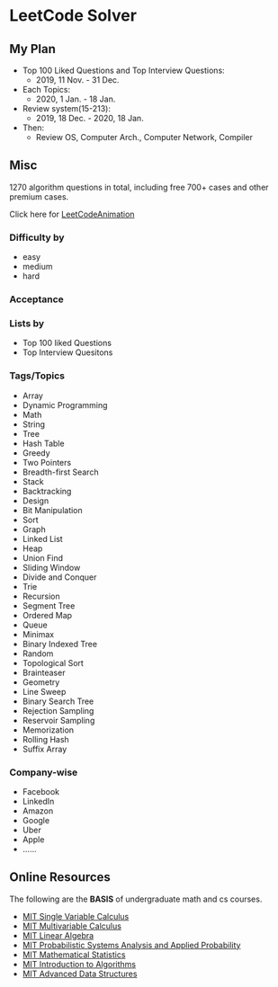 # LeetCode Solver

## My Plan
- Top 100 Liked Questions and Top Interview Questions: 
  - 2019, 11 Nov. - 31 Dec.
- Each Topics: 
  - 2020, 1 Jan. - 18 Jan.
- Review system(15-213): 
  - 2019, 18 Dec. - 2020, 18 Jan.
- Then:
  - Review OS, Computer Arch., Computer Network, Compiler

## Misc
1270 algorithm questions in total, including free 700+ cases and other premium cases.

Click here for [LeetCodeAnimation](https://github.com/MisterBooo/LeetCodeAnimation)

### Difficulty by
- easy
- medium
- hard

### Acceptance

### Lists by
  - Top 100 liked Questions
  - Top Interview Quesitons

### Tags/Topics
  - Array
  - Dynamic Programming
  - Math
  - String
  - Tree
  - Hash Table
  - Greedy
  - Two Pointers
  - Breadth-first Search
  - Stack
  - Backtracking
  - Design
  - Bit Manipulation
  - Sort
  - Graph
  - Linked List
  - Heap
  - Union Find
  - Sliding Window
  - Divide and Conquer
  - Trie
  - Recursion
  - Segment Tree
  - Ordered Map
  - Queue
  - Minimax
  - Binary Indexed Tree
  - Random
  - Topological Sort
  - Brainteaser
  - Geometry
  - Line Sweep
  - Binary Search Tree
  - Rejection Sampling
  - Reservoir Sampling
  - Memorization
  - Rolling Hash
  - Suffix Array

### Company-wise
  - Facebook
  - LinkedIn
  - Amazon
  - Google
  - Uber
  - Apple
  - ......

## Online Resources
The following are the **BASIS** of undergraduate math and cs courses.
- [MIT Single Variable Calculus](https://ocw.mit.edu/courses/mathematics/18-01sc-single-variable-calculus-fall-2010/)
- [MIT Multivariable Calculus](https://ocw.mit.edu/courses/mathematics/18-02sc-multivariable-calculus-fall-2010/)
- [MIT Linear Algebra](https://ocw.mit.edu/courses/mathematics/18-06sc-linear-algebra-fall-2011/)
- [MIT Probabilistic Systems Analysis and Applied Probability](https://ocw.mit.edu/courses/electrical-engineering-and-computer-science/6-041-probabilistic-systems-analysis-and-applied-probability-fall-2010/)
- [MIT Mathematical Statistics](https://ocw.mit.edu/courses/mathematics/18-655-mathematical-statistics-spring-2016/)
- [MIT Introduction to Algorithms](https://ocw.mit.edu/courses/electrical-engineering-and-computer-science/6-006-introduction-to-algorithms-fall-2011/)
- [MIT Advanced Data Structures](https://ocw.mit.edu/courses/electrical-engineering-and-computer-science/6-851-advanced-data-structures-spring-2012/)